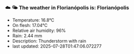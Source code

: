 ### ☁️ 🌤️  The weather in Florianópolis is: Florianópolis

- Temperature: 16.8°C
- On flesh: 17.04°C
- Relative air humidity: 96%
- Rain: 2.44 mm
- Description: Thunderstorm with rain
- last updated: 2025-07-28T01:47:06.072277

